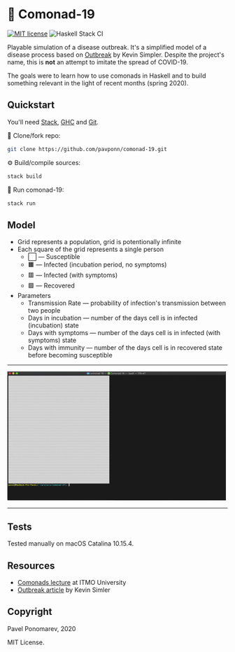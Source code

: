 # 🦠 Comonad-19
[![MIT license](https://img.shields.io/badge/license-MIT-blue.svg)](https://github.com/fp-ctd-itmo/hw2-pavponn/blob/master/LICENSE)
![Haskell Stack CI](https://github.com/pavponn/comonad-19/workflows/Haskell%20Stack%20CI/badge.svg)

Playable simulation of a disease outbreak. It's a simplified model of a disease process based on [Outbreak](https://www.meltingasphalt.com/interactive/outbreak/) by Kevin Simpler. Despite the project's name, this is **not** an attempt to imitate the spread of COVID-19.

The goals were to learn how to use comonads in Haskell and to build something relevant in the light of recent months (spring 2020).

## Quickstart
You'll need [Stack](https://docs.haskellstack.org/), [GHC](https://www.haskell.org/ghc/) and [Git](https://git-scm.com/downloads).

💾 Clone/fork repo:
```bash
git clone https://github.com/pavponn/comonad-19.git
```
⚙️ Build/compile sources:
```bash
stack build
```
🚀 Run comonad-19:
```bash
stack run
```

## Model 
* Grid represents a population, grid is potentionally infinite 
* Each square of the grid represents a single person
  -  ⬜ — Susceptible
  -  🟧 — Infected (incubation period, no symptoms) 
  -  🟥 — Infected (with symptoms)
  -  🟩 — Recovered
* Parameters
  - Transmission Rate  — probability of infection's transmission between two people
  - Days in incubation — number of the days cell is in infected (incubation) state
  - Days with symptoms — number of the days cell is in infected (with symptoms) state
  - Days with immunity — number of the days cell is in recovered state before becoming susceptible

---
<img src="demo.gif" width="500"> 

---

## Tests
Tested manually on macOS Catalina 10.15.4.

## Resources
* [Comonads lecture](http://slides.com/fp-ctd/lecture-13) at ITMO University
* [Outbreak article](https://www.meltingasphalt.com/interactive/outbreak/) by Kevin Simler

## Copyright
Pavel Ponomarev, 2020

MIT License.


